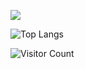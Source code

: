 ![](https://github-readme-stats.vercel.app/api?username=adattack&show_icons=true&theme=transparent)

![Top Langs](https://github-readme-stats.vercel.app/api/top-langs/?username=adattack&layout=compact&theme=light)

![Visitor Count](https://profile-counter.glitch.me/adattack/count.svg)
